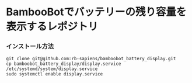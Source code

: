 # BambooBotでバッテリーの残り容量を表示するレポジトリ

### インストール方法
```
git clone git@github.com:rb-sapiens/bamboobot_battery_display.git
cp bamboobot_battery_display/display.service /etc/systemd/system/display.service
sudo systemctl enable display.service
```
